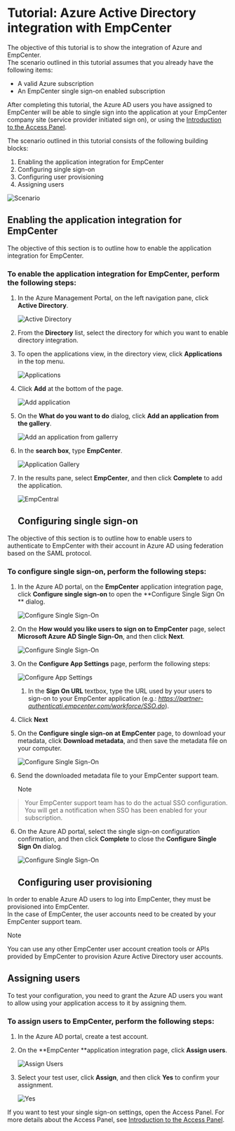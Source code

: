 <properties 
    pageTitle="Tutorial: Azure Active Directory integration with EmpCenter | Microsoft Azure" 
    description="Learn how to use EmpCenter with Azure Active Directory to enable single sign-on, automated provisioning, and more!" 
    services="active-directory" 
    authors="jeevansd"  
    documentationCenter="na" 
    manager="stevenpo"/>

<tags 
    ms.service="active-directory" 
    ms.devlang="na" 
    ms.topic="article" 
    ms.tgt_pltfrm="na" 
    ms.workload="identity" 
    ms.date="12/18/2015" 
    ms.author="jeedes" />

# Tutorial: Azure Active Directory integration with EmpCenter
The objective of this tutorial is to show the integration of Azure and EmpCenter.  
The scenario outlined in this tutorial assumes that you already have the following items:

* A valid Azure subscription
* An EmpCenter single sign-on enabled subscription

After completing this tutorial, the Azure AD users you have assigned to EmpCenter will be able to single sign into the application at your EmpCenter company site (service provider initiated sign on), or using the [Introduction to the Access Panel](active-directory-saas-access-panel-introduction.md).

The scenario outlined in this tutorial consists of the following building blocks:

1. Enabling the application integration for EmpCenter
2. Configuring single sign-on
3. Configuring user provisioning
4. Assigning users

![Scenario](./media/active-directory-saas-empcenter-tutorial/IC802916.png "Scenario")

## Enabling the application integration for EmpCenter
The objective of this section is to outline how to enable the application integration for EmpCenter.

### To enable the application integration for EmpCenter, perform the following steps:
1. In the Azure Management Portal, on the left navigation pane, click **Active Directory**.

   ![Active Directory](./media/active-directory-saas-empcenter-tutorial/IC700993.png "Active Directory")

2. From the **Directory** list, select the directory for which you want to enable directory integration.

3. To open the applications view, in the directory view, click **Applications** in the top menu.

   ![Applications](./media/active-directory-saas-empcenter-tutorial/IC700994.png "Applications")

4. Click **Add** at the bottom of the page.

   ![Add application](./media/active-directory-saas-empcenter-tutorial/IC749321.png "Add application")

5. On the **What do you want to do** dialog, click **Add an application from the gallery**.

   ![Add an application from gallerry](./media/active-directory-saas-empcenter-tutorial/IC749322.png "Add an application from gallerry")

6. In the **search box**, type **EmpCenter**.

   ![Application Gallery](./media/active-directory-saas-empcenter-tutorial/IC802917.png "Application Gallery")

7. In the results pane, select **EmpCenter**, and then click **Complete** to add the application.

   ![EmpCentral](./media/active-directory-saas-empcenter-tutorial/IC802918.png "EmpCentral")

   ## Configuring single sign-on

The objective of this section is to outline how to enable users to authenticate to EmpCenter with their account in Azure AD using federation based on the SAML protocol.

### To configure single sign-on, perform the following steps:
1. In the Azure AD portal, on the **EmpCenter** application integration page, click **Configure single sign-on** to open the **Configure Single Sign On ** dialog.

   ![Configure Single Sign-On](./media/active-directory-saas-empcenter-tutorial/IC802919.png "Configure Single Sign-On")

2. On the **How would you like users to sign on to EmpCenter** page, select **Microsoft Azure AD Single Sign-On**, and then click **Next**.

   ![Configure Single Sign-On](./media/active-directory-saas-empcenter-tutorial/IC802920.png "Configure Single Sign-On")

3. On the **Configure App Settings** page, perform the following steps:

   ![Configure App Settings](./media/active-directory-saas-empcenter-tutorial/IC802921.png "Configure App Settings")

   1. In the **Sign On URL** textbox, type the URL used by your users to sign-on to your EmpCenter application (e.g.: *https://partner-authenticati.empcenter.com/workforce/SSO.do*).
2. Click **Next**

4. On the **Configure single sign-on at EmpCenter** page, to download your metadata, click **Download metadata**, and then save the metadata file on your computer.

   ![Configure Single Sign-On](./media/active-directory-saas-empcenter-tutorial/IC802922.png "Configure Single Sign-On")

5. Send the downloaded metadata file to your EmpCenter support team.

   > [!NOTE]
> Your EmpCenter support team has to do the actual SSO configuration.
> You will get a notification when SSO has been enabled for your subscription.
> 
6. On the Azure AD portal, select the single sign-on configuration confirmation, and then click **Complete** to close the **Configure Single Sign On** dialog.

   ![Configure Single Sign-On](./media/active-directory-saas-empcenter-tutorial/IC802923.png "Configure Single Sign-On")

   ## Configuring user provisioning

In order to enable Azure AD users to log into EmpCenter, they must be provisioned into EmpCenter.  
In the case of EmpCenter, the user accounts need to be created by your EmpCenter support team.

> [!NOTE]
> You can use any other EmpCenter user account creation tools or APIs provided by EmpCenter to provision Azure Active Directory user accounts.
> 
> 
## Assigning users
To test your configuration, you need to grant the Azure AD users you want to allow using your application access to it by assigning them.

### To assign users to EmpCenter, perform the following steps:
1. In the Azure AD portal, create a test account.

2. On the **EmpCenter **application integration page, click **Assign users**.

   ![Assign Users](./media/active-directory-saas-empcenter-tutorial/IC802924.png "Assign Users")

3. Select your test user, click **Assign**, and then click **Yes** to confirm your assignment.

   ![Yes](./media/active-directory-saas-empcenter-tutorial/IC767830.png "Yes")


If you want to test your single sign-on settings, open the Access Panel. For more details about the Access Panel, see [Introduction to the Access Panel](active-directory-saas-access-panel-introduction.md).

